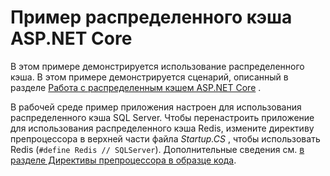 # <a name="aspnet-core-distributed-cache-sample"></a>Пример распределенного кэша ASP.NET Core

В этом примере демонстрируется использование распределенного кэша. В этом примере демонстрируется сценарий, описанный в разделе [Работа с распределенным кэшем ASP.NET Core](https://docs.microsoft.com/aspnet/core/performance/caching/distributed) .

В рабочей среде пример приложения настроен для использования распределенного кэша SQL Server. Чтобы перенастроить приложение для использования распределенного кэша Redis, измените директиву препроцессора в верхней части файла *Startup.CS* , чтобы использовать Redis (`#define Redis // SQLServer`). Дополнительные сведения см. [в разделе Директивы препроцессора в образце кода](https://docs.microsoft.com/aspnet/core/#preprocessor-directives-in-sample-code).
